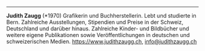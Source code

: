 ---
**Judith Zaugg** (*1970) Grafikerin und Buchherstellerin. Lebt und studierte in Bern. Zahlreiche Ausstellungen, Stipendien und Preise in der Schweiz, Deutschland und darüber hinaus. Zahlreiche Kinder- und Bildbücher und weitere eigene Publikationen sowie Veröffentlichungen in deutschen und schweizerischen Medien. <https://www.judithzaugg.ch>, <info@judithzaugg.ch>